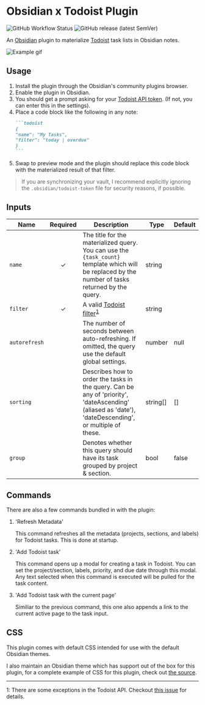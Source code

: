 # Obsidian x Todoist Plugin

![GitHub Workflow Status](https://img.shields.io/github/workflow/status/jamiebrynes7/obsidian-todoist-plugin/premerge?style=for-the-badge) ![GitHub release (latest SemVer)](https://img.shields.io/github/v/release/jamiebrynes7/obsidian-todoist-plugin?style=for-the-badge)

An [Obsidian](https://obsidian.md/) plugin to materialize [Todoist](https://todoist.com/) task lists in Obsidian notes.

![Example gif](./assets/obsidian-todoist-sync.gif)

## Usage

1. Install the plugin through the Obsidian's community plugins browser.
2. Enable the plugin in Obsidian.
3. You should get a prompt asking for your [Todoist API token](https://todoist.com/prefs/integrations). (If not, you can enter this in the settings).
4. Place a code block like the following in any note:
   ````markdown
   ```todoist
   {
   "name": "My Tasks",
   "filter": "today | overdue"
   }
   ```
   ````
5. Swap to preview mode and the plugin should replace this code block with the materialized result of that filter.

> If you are synchronizing your vault, I recommend explicitly ignoring the `.obsidian/todoist-token` file for security reasons, if possible.

## Inputs

| Name          | Required | Description                                                                                                                                            | Type     | Default |
| ------------- | :------: | ------------------------------------------------------------------------------------------------------------------------------------------------------ | -------- | ------- |
| `name`        |    ✓     | The title for the materialized query. You can use the `{task_count}` template which will be replaced by the number of tasks returned by the query.     | string   |         |
| `filter`      |    ✓     | A valid [Todoist filter](https://get.todoist.help/hc/en-us/articles/205248842-Filters)<sup>[1](#footnote-1)</sup>                                      | string   |         |
| `autorefresh` |          | The number of seconds between auto-refreshing. If omitted, the query use the default global settings.                                                  | number   | null    |
| `sorting`     |          | Describes how to order the tasks in the query. Can be any of 'priority', 'dateAscending' (aliased as 'date'), 'dateDescending',  or multiple of these. | string[] | []      |
| `group`       |          | Denotes whether this query should have its task grouped by project & section.                                                                          | bool     | false   |

## Commands

There are also a few commands bundled in with the plugin:

1. 'Refresh Metadata'

   This command refreshes all the metadata (projects, sections, and labels) for Todoist tasks. This is done at startup.

2. 'Add Todoist task'

   This command opens up a modal for creating a task in Todoist. You can set the project/section, labels, priority, and due date through this modal. Any text selected when this command is executed will be pulled for the task content.

3. 'Add Todoist task with the current page'

   Similiar to the previous command, this one also appends a link to the current active page to the task input.

## CSS

This plugin comes with default CSS intended for use with the default Obsidian themes.

I also maintain an Obsidian theme which has support out of the box for this plugin, for a complete example of CSS for this plugin, check out [the source](https://github.com/jamiebrynes7/moonlight-obsidian-theme/blob/master/src/modules/extensions/todoist.scss).

---

<a name="footnote-1">1</a>: There are some exceptions in the Todoist API. Checkout [this issue](https://github.com/jamiebrynes7/obsidian-todoist-plugin/issues/34) for details.
